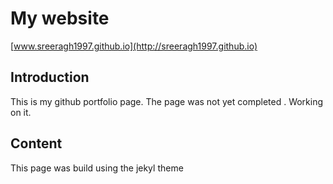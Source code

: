 # My website 

[www.sreeragh1997.github.io](http://sreeragh1997.github.io)

## Introduction

This is my github portfolio page. The page was not yet completed . Working on it.


## Content

This page was build using the jekyl theme
